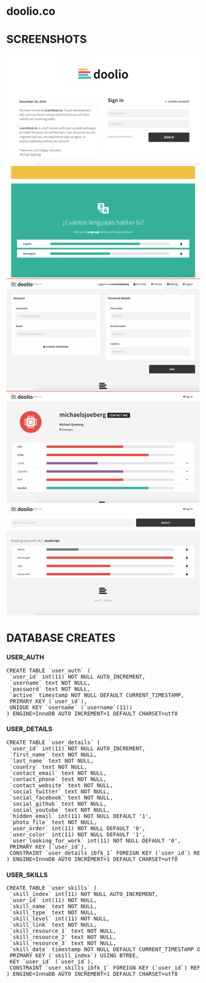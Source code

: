 # doolio.co

# SCREENSHOTS

![1](https://github.com/michaelsjoeberg/doolio/blob/master/Screenshot%202018-12-30%20at%2017.52.46.png)
![2](https://github.com/michaelsjoeberg/doolio/blob/master/Screenshot%202018-12-30%20at%2017.53.15.png)
![3](https://github.com/michaelsjoeberg/doolio/blob/master/Screenshot%202018-12-30%20at%2017.55.04.png)
![4](https://github.com/michaelsjoeberg/doolio/blob/master/Screenshot%202018-12-30%20at%2017.55.19.png)
![5](https://github.com/michaelsjoeberg/doolio/blob/master/Screenshot%202018-12-30%20at%2018.01.00.png)

# DATABASE CREATES

### USER_AUTH
<pre>
CREATE TABLE `user_auth` (
 `user_id` int(11) NOT NULL AUTO_INCREMENT,
 `username` text NOT NULL,
 `password` text NOT NULL,
 `active` timestamp NOT NULL DEFAULT CURRENT_TIMESTAMP,
 PRIMARY KEY (`user_id`),
 UNIQUE KEY `username` (`username`(11))
) ENGINE=InnoDB AUTO_INCREMENT=1 DEFAULT CHARSET=utf8
</pre>

### USER_DETAILS

<pre>
CREATE TABLE `user_details` (
 `user_id` int(11) NOT NULL AUTO_INCREMENT,
 `first_name` text NOT NULL,
 `last_name` text NOT NULL,
 `country` text NOT NULL,
 `contact_email` text NOT NULL,
 `contact_phone` text NOT NULL,
 `contact_website` text NOT NULL,
 `social_twitter` text NOT NULL,
 `social_facebook` text NOT NULL,
 `social_github` text NOT NULL,
 `social_youtube` text NOT NULL,
 `hidden_email` int(11) NOT NULL DEFAULT '1',
 `photo_file` text NOT NULL,
 `user_order` int(11) NOT NULL DEFAULT '0',
 `user_color` int(11) NOT NULL DEFAULT '1',
 `user_looking_for_work` int(11) NOT NULL DEFAULT '0',
 PRIMARY KEY (`user_id`),
 CONSTRAINT `user_details_ibfk_1` FOREIGN KEY (`user_id`) REFERENCES `user_auth` (`user_id`)
) ENGINE=InnoDB AUTO_INCREMENT=1 DEFAULT CHARSET=utf8
</pre>

### USER_SKILLS

<pre>
CREATE TABLE `user_skills` (
 `skill_index` int(11) NOT NULL AUTO_INCREMENT,
 `user_id` int(11) NOT NULL,
 `skill_name` text NOT NULL,
 `skill_type` text NOT NULL,
 `skill_level` int(11) NOT NULL,
 `skill_link` text NOT NULL,
 `skill_resource_1` text NOT NULL,
 `skill_resource_2` text NOT NULL,
 `skill_resource_3` text NOT NULL,
 `skill_date` timestamp NOT NULL DEFAULT CURRENT_TIMESTAMP ON UPDATE CURRENT_TIMESTAMP,
 PRIMARY KEY (`skill_index`) USING BTREE,
 KEY `user_id` (`user_id`),
 CONSTRAINT `user_skills_ibfk_1` FOREIGN KEY (`user_id`) REFERENCES `user_details` (`user_id`)
) ENGINE=InnoDB AUTO_INCREMENT=1 DEFAULT CHARSET=utf8
</pre>
